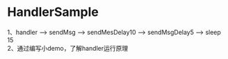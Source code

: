 # HandlerSample   

1、handler --> sendMsg --> sendMesDelay10 --> sendMsgDelay5 --> sleep 15    
2、通过编写小demo，了解handler运行原理    
